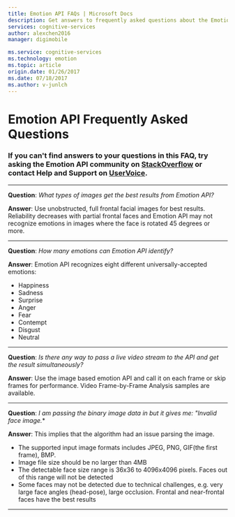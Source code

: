 ```yaml
---
title: Emotion API FAQs | Microsoft Docs
description: Get answers to frequently asked questions about the Emotion API in Cognitive Services.
services: cognitive-services
author: alexchen2016
manager: digimobile

ms.service: cognitive-services
ms.technology: emotion
ms.topic: article
origin.date: 01/26/2017
ms.date: 07/18/2017
ms.author: v-junlch
---
```


# Emotion API Frequently Asked Questions
### If you can't find answers to your questions in this FAQ, try asking the Emotion API community on [StackOverflow](https://stackoverflow.com/questions/tagged/project-oxford+or+microsoft-cognitive) or contact Help and Support on [UserVoice](https://cognitive.uservoice.com/).  

-----

**Question**: *What types of images get the best results from Emotion API?*

**Answer**: Use unobstructed, full frontal facial images for best results. Reliability decreases with partial frontal faces and Emotion API may not recognize emotions in images where the face is rotated 45 degrees or more.

-----

**Question**: *How many emotions can Emotion API identify?*

**Answer**: Emotion API recognizes eight different universally-accepted emotions: 
- Happiness
- Sadness
- Surprise
- Anger
- Fear
- Contempt
- Disgust 
- Neutral 

-----

**Question**: *Is there any way to pass a live video stream to the API and get the result simultaneously?*

**Answer**: Use the image based emotion API and call it on each frame or skip frames for performance.  Video Frame-by-Frame Analysis samples are available.

-----

**Question**: *I am passing the binary image data in but it gives me: "Invalid face image.**

**Answer**: This implies that the algorithm had an issue parsing the image.  
- The supported input image formats includes JPEG, PNG, GIF(the first frame), BMP. 
- Image file size should be no larger than 4MB
- The detectable face size range is 36x36 to 4096x4096 pixels. Faces out of this range will not be detected
- Some faces may not be detected due to technical challenges, e.g. very large face angles (head-pose), large occlusion. Frontal and near-frontal faces have the best results

-----

